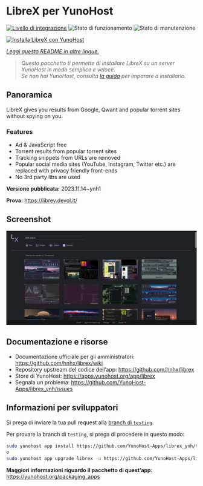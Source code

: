 <!--
N.B.: Questo README è stato automaticamente generato da <https://github.com/YunoHost/apps/tree/master/tools/readme_generator>
NON DEVE essere modificato manualmente.
-->

# LibreX per YunoHost

[![Livello di integrazione](https://dash.yunohost.org/integration/librex.svg)](https://dash.yunohost.org/appci/app/librex) ![Stato di funzionamento](https://ci-apps.yunohost.org/ci/badges/librex.status.svg) ![Stato di manutenzione](https://ci-apps.yunohost.org/ci/badges/librex.maintain.svg)

[![Installa LibreX con YunoHost](https://install-app.yunohost.org/install-with-yunohost.svg)](https://install-app.yunohost.org/?app=librex)

*[Leggi questo README in altre lingue.](./ALL_README.md)*

> *Questo pacchetto ti permette di installare LibreX su un server YunoHost in modo semplice e veloce.*  
> *Se non hai YunoHost, consulta [la guida](https://yunohost.org/install) per imparare a installarlo.*

## Panoramica

LibreX gives you results from Google, Qwant and popular torrent sites without spying on you. 

### Features

- Ad & JavaScript free
- Torrent results from popular torrent sites
- Tracking snippets from URLs are removed
- Popular social media sites (YouTube, Instagram, Twitter etc.) are replaced with privacy friendly front-ends
- No 3rd party libs are used


**Versione pubblicata:** 2023.11.14~ynh1

**Prova:** <https://librey.devol.it/>

## Screenshot

![Screenshot di LibreX](./doc/screenshots/screenshot.png)

## Documentazione e risorse

- Documentazione ufficiale per gli amministratori: <https://github.com/hnhx/librex/wiki>
- Repository upstream del codice dell’app: <https://github.com/hnhx/librex>
- Store di YunoHost: <https://apps.yunohost.org/app/librex>
- Segnala un problema: <https://github.com/YunoHost-Apps/librex_ynh/issues>

## Informazioni per sviluppatori

Si prega di inviare la tua pull request alla [branch di `testing`](https://github.com/YunoHost-Apps/librex_ynh/tree/testing).

Per provare la branch di `testing`, si prega di procedere in questo modo:

```bash
sudo yunohost app install https://github.com/YunoHost-Apps/librex_ynh/tree/testing --debug
o
sudo yunohost app upgrade librex -u https://github.com/YunoHost-Apps/librex_ynh/tree/testing --debug
```

**Maggiori informazioni riguardo il pacchetto di quest’app:** <https://yunohost.org/packaging_apps>
